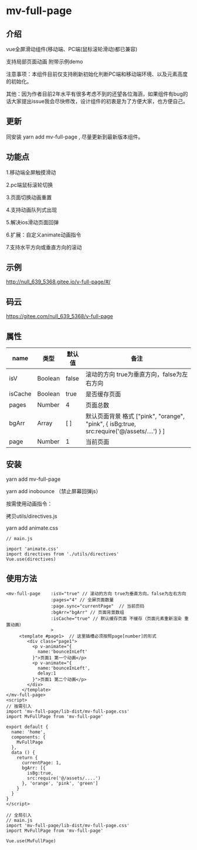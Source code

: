 # mv-full-page

## 介绍

vue全屏滑动组件(移动端、PC端(鼠标滚轮滑动)都已兼容) 

支持局部页面动画 附带示例demo

注意事项：本组件目前仅支持刷新初始化判断PC端和移动端环境、以及元素高度的初始化。

其他：因为作者目前2年水平有很多考虑不到的还望各位海涵，如果组件有bug的话大家提出issue我会尽快修改，设计组件的初衷是为了方便大家，也方便自己。
## 更新

同安装 yarn add mv-full-page ,  尽量更新到最新版本组件。

## 功能点

1.移动端全屏触摸滑动

2.pc端鼠标滚轮切换

3.页面切换动画重置

4.支持动画队列式出现

5.解决ios滑动页面回弹

6.扩展：自定义animate动画指令

7.支持水平方向或垂直方向的滚动

## 示例

http://null_639_5368.gitee.io/v-full-page/#/

## 码云

https://gitee.com/null_639_5368/v-full-page

## 属性
name | 类型 |  默认值  |  备注 
-|-|-|-|
isV | Boolean | false | 滚动的方向 true为垂直方向，false为左右方向
isCache | Boolean | true | 是否缓存页面
pages | Number | 4 | 页面总数
bgArr | Array | [ ] | 默认页面背景 格式 ["pink", "orange", "pink", { isBg:true, src:require('@/assets/....') } ]
page | Number | 1 | 当前页面

## 安装

yarn add mv-full-page

yarn add inobounce （禁止屏幕回弹js）

按需使用动画指令：

拷贝utils/directives.js

yarn add animate.css

```
// main.js

import 'animate.css'
import directives from './utils/directives'
Vue.use(directives)

```

## 使用方法
```
<mv-full-page    :isV="true" // 滚动的方向 true为垂直方向，false为左右方向
                 :pages="4" // 全屏页面数量
                 :page.sync="currentPage"  // 当前页码
                 :bgArr="bgArr" // 页面背景数组
                 :isCache="true" // 默认缓存页面 不缓存（页面元素重新渲染 重置动画）
                 > 
     <template #page1>  // 这里插槽必须按照page[number]的形式
        <div class="page1">
          <p v-animate="{
            name:'bounceInLeft'
          }">页面1 第一个动画</p>
          <p v-animate="{
            name:'bounceInLeft',
            delay:1
          }">页面1 第二个动画</p>
        </div>
      </template>
</mv-full-page>
<script>
// 按需引入
import 'mv-full-page/lib-dist/mv-full-page.css'
import MvFullPage from 'mv-full-page'

export default {
  name: 'home',
  components: {
    MvFullPage
  },
  data () {
    return {
      currentPage: 1,
      bgArr: [{
        isBg:true,
        src:require('@/assets/....')
      }, 'orange', 'pink', 'green']
    }
  }
}
</script>
```

```
// 全局引入
// main.js
import 'mv-full-page/lib-dist/mv-full-page.css'
import MvFullPage from 'mv-full-page'

Vue.use(MvFullPage)
```

